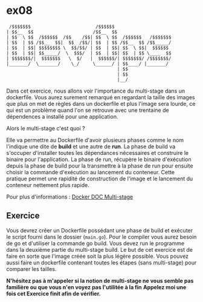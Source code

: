 # ex08

```
 /$$$$$$$                        /$$$$$$
| $$__  $$                      /$$__  $$
| $$  \ $$  /$$$$$$  /$$    /$$| $$  \ $$  /$$$$$$   /$$$$$$$
| $$  | $$ /$$__  $$|  $$  /$$/| $$  | $$ /$$__  $$ /$$_____/
| $$  | $$| $$$$$$$$ \  $$/$$/ | $$  | $$| $$  \ $$|  $$$$$$
| $$  | $$| $$_____/  \  $$$/  | $$  | $$| $$  | $$ \____  $$
| $$$$$$$/|  $$$$$$$   \  $/   |  $$$$$$/| $$$$$$$/ /$$$$$$$/
|_______/  \_______/    \_/     \______/ | $$____/ |_______/
                                         | $$
                                         | $$
                                         |__/
```


Dans cet exercice, nous allons voir l'importance du multi-stage dans un dockerfile. Vous aurez surement remarqué en regardant la taille des images que plus on met de règles dans un dockerfile et plus l'image sera lourde, ce qui est un problème quand l'on se retrouve avec une trentaine de dépendences a installé pour une application.

Alors le multi-stage c'est quoi ?

Elle va permettre au Dockerfile d'avoir plusieurs phases comme le nom l'indique une dite de **build** et une autre de **run**.
La phase de build va s'occuper d'installer toutes les dépendances nécessaires et construire le binaire pour l'application.
La phase de run, récupère le binaire d'exécution depuis la phase de build pour la transmettre à la phase de run pour ensuite choisir la commande d'exécution au lancement du conteneur. Cette pratique permet une rapidité de construction de l'image et le lancement du conteneur nettement plus rapide.

Pour plus d'informations : [Docker DOC Multi-stage](https://docs.docker.com/develop/develop-images/multistage-build/)

## Exercice
Vous devrez créer un Dockerfile possédant une phase de build et exécuter le script fourni dans le dossier (`main.go`).
Pour le compiler vous aurez besoin de go et d'utiliser la commande go build.
Vous devez run le programme dans la deuxième partie du multi-stage build.
Le but de cet exercice est de faire en sorte que l'image créée soit la plus légère possible.
Vous pouvez aussi faire un dockerfile contenant toutes les étapes (sans multi-stage) pour comparer les tailles.


**N'hésitez pas à m'appeler si la notion de multi-stage ne vous semble pas familière ou que vous n'en voyez pas l'utilitée à la fin**
**Appelez moi une fois cet Exercice finit afin de vérifier.**
